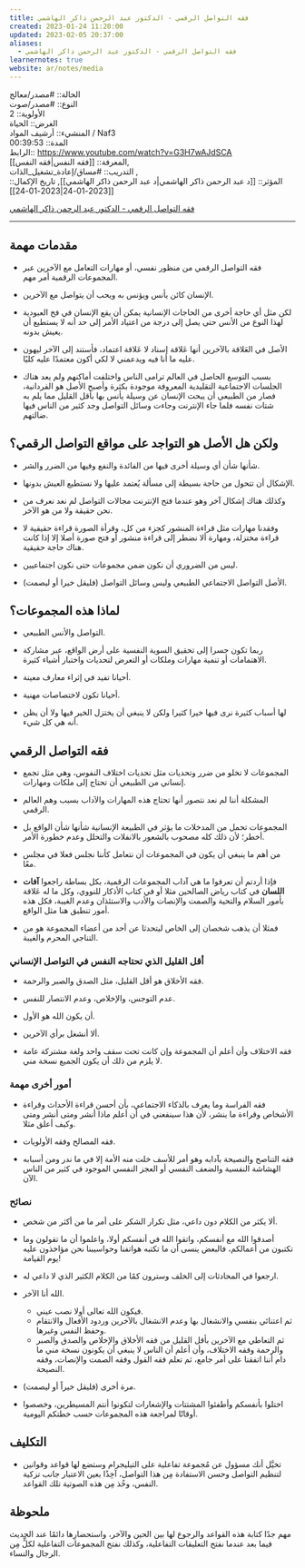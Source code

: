```yaml
---
title: فقه التواصل الرقمي - الدكتور عبد الرحمن ذاكر الهاشمي
created: 2023-01-24 11:20:00
updated: 2023-02-05 20:37:00
aliases:
  - فقه التواصل الرقمي - الدكتور عبد الرحمن ذاكر الهاشمي
learnernotes: true
website: ar/notes/media
---
```


الحالة:: #مصدر/معالج  
النوع:: #مصدر/صوت  
اﻷولوية:: 2  
الغرض:: الحياة  
المنشيء:: أرشيف المواد / Naf3  
المدة:: 00:39:53  
الرابط:: <https://www.youtube.com/watch?v=G3H7wAJdSCA>  
المعرفة:: [[فقه النفس|فقه النفس]],  
التدريب:: #مساق/إعادة_تشغيل_الذات ,  
المؤثر:: [[د عبد الرحمن ذاكر الهاشمي|د عبد الرحمن ذاكر الهاشمي]],
تاريخ اﻹكمال:: [[2023-01-24|2023-01-24]]

[فقه التواصل الرقمي - الدكتور عبد الرحمن ذاكر الهاشمي](https://www.youtube.com/watch?v=G3H7wAJdSCA)

---

## مقدمات مهمة

- فقه التواصل الرقمي من منظور نفسي، أو مهارات التعامل مع الآخرين عبر المجموعات الرقمية أمر مهم.

- الإنسان كائن يأنس ويؤنس به ويحب أن يتواصل مع الآخرين.

- لكن مثل أي حاجة أخرى من الحاجات الإنسانية يمكن أن يقع الإنسان في فخ العبودية لهذا النوع من الأنس حتى يصل إلى درجة من اعتياد الأمر إلى حد أنه لا يستطيع أن يعيش بدونه.

- الأصل في العَلاقة بالآخرين أنها عَلاقة إسناد لا عَلاقة اعتماد، فأستند إلى الآخر ليهون عليه ما أنا فيه ويدعمني لا لكي أكون معتمدًا عليه كليًا.

- بسبب التوسع الحاصل في العالم ترامى الناس واختلفت أماكنهم ولم يعد هناك الجلسات الاجتماعية التقليدية المعروفة موجودة بكثرة وأصبح اﻷصل هو الفردانية، فصار من الطبيعي أن يبحث الإنسان عن وسيلة يأنس بها بأقل القليل مما يلم به شتات نفسه فلما جاء الإنترنت وجاءت وسائل التواصل وجد كثير من الناس فيها ضالتهم.

## ولكن هل الأصل هو التواجد على مواقع التواصل الرقمي؟

- شأنها شأن أي وسيلة أخرى فيها من الفائدة والنفع وفيها من الضرر والشر.

- الإشكال أن تتحول من حاجة بسيطة إلى مسألة يُعتمد عليها ولا نستطيع العيش بدونها.

- وكذلك هناك إشكال آخر وهو عندما فتح الإنترنت مجالات التواصل لم نعد نعرف من نحن حقيقة ولا من هو الآخر.

- وفقدنا مهارات مثل قراءة المنشور كجزء من كل، وقرأة الصورة قراءة حقيقية لا قراءة مختزلة، ومهارة ألا نضطر إلى قراءة منشور أو فتح صورة أصلا إلا إذا كانت هناك حاجة حقيقية.

- ليس من الضروري أن نكون ضمن مجموعات حتى نكون اجتماعيين.

- الأصل التواصل الاجتماعي الطبيعي وليس وسائل التواصل (فليقل خيرا أو ليصمت).

## لماذا هذه المجموعات؟

- التواصل والأنس الطبيعي.

- ربما تكون جسرا إلى تحقيق السوية النفسية على أرض الواقع، عبر مشاركة الاهتمامات أو تنمية مهارات وملكات أو التعرض لتحديات واختبار أشياء كثيرة.

- أحيانا تفيد في إثراء معارف معينة.

- أحيانا تكون لاختصاصات مهنية.

- لها أسباب كثيرة نرى فيها خيرا كثيرا ولكن لا ينبغي أن يختزل الخير فيها ولا أن يظن أنه هي كل شيء.

## فقه التواصل الرقمي

- المجموعات لا تخلو من ضرر وتحديات مثل تحديات اختلاف النفوس، وهي مثل تجمع إنساني من الطبيعي أن تحتاج إلى ملكات ومهارات.

- المشكلة أننا لم نعد نتصور أنها تحتاج هذه المهارات والآداب بسبب وهم العالم الرقمي.

- المجموعات تحمل من المدخلات ما يؤثر في الطبيعة الإنسانية شأنها شأن الواقع بل أخطر؛ لأن ذلك كله مصحوب بالشعور بالانفلات والتحلل وعدم خطورة الأمر.

- من أهم ما ينبغي أن يكون في المجموعات أن نتعامل كأننا نجلس فعلا في مجلس معًا.

- فإذا أردتم أن تعرفوا ما هي آداب المجموعات الرقمية، بكل بساطة راجعوا **آفات اللسان** في كتاب رياض الصالحين مثلا أو في كتاب الأذكار للنووي، وكل ما له عَلاقة بأمور السلام والتحية والصمت والإنصات والأدب والاستئذان وعدم الغيبة، فكل هذه أمور تنطبق هنا مثل الواقع.

- فمثلا أن يذهب شخصان إلى الخاص ليتحدثا عن أحد من أعضاء المجموعة هو من التناجي المحرم والغيبة.

### أقل القليل الذي تحتاجه النفس في التواصل الإنساني

- فقه الأخلاق هو أقل القليل، مثل الصدق والصبر والرحمة.

- عدم التوجس، والإخلاص، وعدم الانتصار للنفس.

- أن يكون الله هو الأول.

- ألا أنشغل برأي الآخرين.

- فقه الاختلاف وأن أعلم أن المجموعة وإن كانت تحت سقف واحد ولغة مشتركة عامة لا يلزم من ذلك أن يكون الجميع نسخة مني.

### أمور أخرى مهمة

- فقه الفراسة وما يعرف بالذكاء الاجتماعي، بأن أحسن قراءة الأحداث وقراءة الأشخاص وقراءة ما ينشر، لأن هذا سينفعني في أن أعلم ماذا أنشر ومتى أنشر ومتى وكيف أعلق مثلا.

- فقه المصالح وفقه الأولويات.

- فقه التناصح والنصيحة بآدابه وهو أمر للأسف خلت منه الأمة إلا في ما ندر ومن أسبابه الهشاشة النفسية والضعف النفسي أو العجز النفسي الموجود في كثير من الناس الآن.

### نصائح

- ألا يكثر من الكلام دون داعي، مثل تكرار الشكر على أمر ما من أكثر من شخص.

- أصدقوا الله مع أنفسكم، واتقوا الله في أنفسكم أولا، واعلموا أن ما تقولون وما تكتبون من أعمالكم، فالبعض ينسى أن ما تكتبه هواتفنا وحواسيبنا نحن مؤاخذون عليه يوم القيامة!

- ارجعوا في المحادثات إلى الخلف وسترون كمًا من الكلام الكثير الذي لا داعي له.

- الله أنا الآخر.

  - فيكون الله تعالى أولا نصب عيني.
  - ثم اعتنائي بنفسي والانشغال بها وعدم الانشغال بالآخرين وردود الأفعال والانتقام وحفظ النفس وغيرها.
  - ثم التعاطي مع الآخرين بأقل القليل من فقه الأخلاق والإخلاص والصدق والصبر والرحمة وفقه الاختلاف، وأن أعلم أن الناس لا ينبغي أن يكونون نسخة مني ما دام أننا اتفقنا على أمر جامع، ثم تعلم فقه القول وفقه الصمت والإنصات، وفقه النصيحة.

- مرة أخرى (فليقل خيراً أو ليصمت).

- اختلوا بأنفسكم وأطفئوا المشتتات واﻹشعارات لتكونوا أنتم المسيطرين، وخصصوا أوقاتًا لمراجعة هذه المجموعات حسب خطتكم اليومية.

## التكليف

- تخيَّل أنك مسؤول عن مُجموعة تفاعلية على التيليجرام وستضع لها قواعد وقوانين لتنظيم التواصل وحسن الاستفادة مِن هذا التواصل، آخِذًا بعين الاعتبار جانب تزكية النفس، وخُذ مِن هذه الصوتية تلك القواعد.

## ملحوظة

مهم جدًا كتابة هذه القواعد والرجوع لها بين الحين والآخر، واستحضارِها دائمًا عند الحديث فيما بعد عندما نفتح التعليقات التفاعلية، وكذلك نفتح المجموعات التفاعلية لكلٍّ مِن الرجال والنساء.
